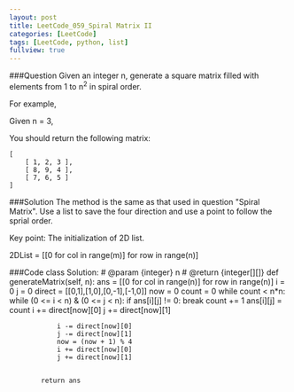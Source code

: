 ```yaml
---
layout: post
title: LeetCode_059_Spiral Matrix II
categories: [LeetCode]
tags: [LeetCode, python, list]
fullview: true
---
```

###Question
Given an integer n, generate a square matrix filled with elements from 1 to n<sup>2</sup> in spiral order.

For example,

Given n = 3,

You should return the following matrix:

	[
		[ 1, 2, 3 ],
		[ 8, 9, 4 ],
		[ 7, 6, 5 ]
	]

###Solution
The method is the same as that used in question "Spiral Matrix". Use a list to save the four direction and use a point to follow the sprial order. 

Key point: The initialization of 2D list.

2DList = [[0 for col in range(m)] for row in range(n)]

###Code
	class Solution:
	    # @param {integer} n
	    # @return {integer[][]}
	    def generateMatrix(self, n):
	        ans = [[0 for col in range(n)] for row in range(n)]
	        i = 0
	        j = 0
	        direct = [[0,1],[1,0],[0,-1],[-1,0]]
	        now = 0
	        count = 0
	        while count < n*n:
	        	while (0 <= i < n) & (0 <= j < n):
	        		if ans[i][j] != 0:
	        			break
	        		count += 1
	        		ans[i][j] = count
	        		i += direct[now][0]
	        		j += direct[now][1]
	        		
	        	i -= direct[now][0]
	        	j -= direct[now][1]
	        	now = (now + 1) % 4
	          	i += direct[now][0]
	        	j += direct[now][1]  
	        		

	        return ans
